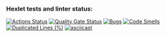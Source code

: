 ### Hexlet tests and linter status:
[![Actions Status](https://github.com/Vitalmet/python-project-49/actions/workflows/hexlet-check.yml/badge.svg)](https://github.com/Vitalmet/python-project-49/actions)
[![Quality Gate Status](https://sonarcloud.io/api/project_badges/measure?project=Vitalmet_python-project-49&metric=alert_status)](https://sonarcloud.io/summary/new_code?id=Vitalmet_python-project-49)
[![Bugs](https://sonarcloud.io/api/project_badges/measure?project=Vitalmet_python-project-49&metric=bugs)](https://sonarcloud.io/summary/new_code?id=Vitalmet_python-project-49)
[![Code Smells](https://sonarcloud.io/api/project_badges/measure?project=Vitalmet_python-project-49&metric=code_smells)](https://sonarcloud.io/summary/new_code?id=Vitalmet_python-project-49)
[![Duplicated Lines (%)](https://sonarcloud.io/api/project_badges/measure?project=Vitalmet_python-project-49&metric=duplicated_lines_density)](https://sonarcloud.io/summary/new_code?id=Vitalmet_python-project-49)
[![asciicast](https://asciinema.org/session/new?t=SFMyNTY.g2gDaAJiAAQRHGJohHxNbgYAp2CIRZgBYgABUYA.Ejnl6o9HNY8Jc_h9P4UTBA0d9vj7T_T50I-KFmQ9EgM)](https://asciinema.org/connect/88a48d9f-2c20-4432-932a-78d1e32bab9d)